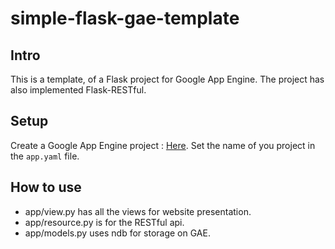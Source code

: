 # simple-flask-gae-template

## Intro
This is a template, of a Flask project for Google App Engine. The project has also implemented Flask-RESTful. 

## Setup
Create a Google App Engine project : [Here](https://console.cloud.google.com).
Set the name of you project in the `app.yaml` file.

## How to use
 * app/view.py has all the views for website presentation.
 * app/resource.py is for the RESTful api.
 * app/models.py uses ndb for storage on GAE.
  
  